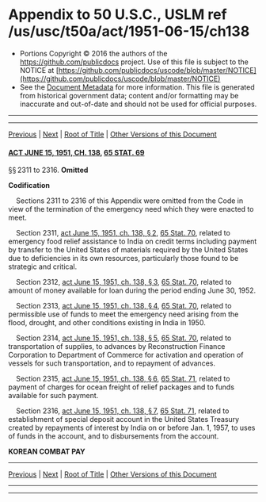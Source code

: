 ---
---

# Appendix to 50 U.S.C., USLM ref /us/usc/t50a/act/1951-06-15/ch138

* Portions Copyright © 2016 the authors of the https://github.com/publicdocs project.
  Use of this file is subject to the NOTICE at [https://github.com/publicdocs/uscode/blob/master/NOTICE](https://github.com/publicdocs/uscode/blob/master/NOTICE)
* See the [Document Metadata](././../../../../../..//README.md) for more information.
  This file is generated from historical government data; content and/or formatting may be inaccurate and out-of-date and should not be used for official purposes.

----------
----------

[Previous](./../../../../../..//us/usc/t50a/act/1951-01-12/ch1228/tV/m__us_usc_t50a_act_1951-01-12_ch1228_tV.md) | [Next](./../../../../../..//us/usc/t50a/act/1952-07-10/ch630/m__us_usc_t50a_act_1952-07-10_ch630.md) | [Root of Title](./../../../../../../) | [Other Versions of this Document](https://publicdocs.github.io/go/links?ns=uslm&ref=%2Fus%2Fusc%2Ft50a%2Fact%2F1951-06-15%2Fch138)

#### [ACT JUNE 15, 1951, CH. 138][/us/act/1951-06-15/ch138], [65 STAT. 69][/us/stat/65/69]

§§ 2311 to 2316. __Omitted__ 

 __Codification__ 

    Sections 2311 to 2316 of this Appendix were omitted from the Code in view of the termination of the emergency need which they were enacted to meet.

    Section 2311, [act June 15, 1951, ch. 138, § 2][/us/act/1951-06-15/ch138/s2], [65 Stat. 70][/us/stat/65/70], related to emergency food relief assistance to India on credit terms including payment by transfer to the United States of materials required by the United States due to deficiencies in its own resources, particularly those found to be strategic and critical.

    Section 2312, [act June 15, 1951, ch. 138, § 3][/us/act/1951-06-15/ch138/s3], [65 Stat. 70][/us/stat/65/70], related to amount of money available for loan during the period ending June 30, 1952.

    Section 2313, [act June 15, 1951, ch. 138, § 4][/us/act/1951-06-15/ch138/s4], [65 Stat. 70][/us/stat/65/70], related to permissible use of funds to meet the emergency need arising from the flood, drought, and other conditions existing in India in 1950.

    Section 2314, [act June 15, 1951, ch. 138, § 5][/us/act/1951-06-15/ch138/s5], [65 Stat. 70][/us/stat/65/70], related to transportation of supplies, to advances by Reconstruction Finance Corporation to Department of Commerce for activation and operation of vessels for such transportation, and to repayment of advances.

    Section 2315, [act June 15, 1951, ch. 138, § 6][/us/act/1951-06-15/ch138/s6], [65 Stat. 71][/us/stat/65/71], related to payment of charges for ocean freight of relief packages and to funds available for such payment.

    Section 2316, [act June 15, 1951, ch. 138, § 7][/us/act/1951-06-15/ch138/s7], [65 Stat. 71][/us/stat/65/71], related to establishment of special deposit account in the United States Treasury created by repayments of interest by India on or before Jan. 1, 1957, to uses of funds in the account, and to disbursements from the account.

 __KOREAN COMBAT PAY__ 

----------

[Previous](./../../../../../..//us/usc/t50a/act/1951-01-12/ch1228/tV/m__us_usc_t50a_act_1951-01-12_ch1228_tV.md) | [Next](./../../../../../..//us/usc/t50a/act/1952-07-10/ch630/m__us_usc_t50a_act_1952-07-10_ch630.md) | [Root of Title](./../../../../../../) | [Other Versions of this Document](https://publicdocs.github.io/go/links?ns=uslm&ref=%2Fus%2Fusc%2Ft50a%2Fact%2F1951-06-15%2Fch138)

----------
----------

[/us/act/1951-06-15/ch138]: https://publicdocs.github.io/go/links?ns=uslm&ref=%2Fus%2Fact%2F1951-06-15%2Fch138
[/us/stat/65/69]: https://publicdocs.github.io/go/links?ns=uslm&ref=%2Fus%2Fstat%2F65%2F69
[/us/act/1951-06-15/ch138/s2]: https://publicdocs.github.io/go/links?ns=uslm&ref=%2Fus%2Fact%2F1951-06-15%2Fch138%2Fs2
[/us/stat/65/70]: https://publicdocs.github.io/go/links?ns=uslm&ref=%2Fus%2Fstat%2F65%2F70
[/us/act/1951-06-15/ch138/s3]: https://publicdocs.github.io/go/links?ns=uslm&ref=%2Fus%2Fact%2F1951-06-15%2Fch138%2Fs3
[/us/stat/65/70]: https://publicdocs.github.io/go/links?ns=uslm&ref=%2Fus%2Fstat%2F65%2F70
[/us/act/1951-06-15/ch138/s4]: https://publicdocs.github.io/go/links?ns=uslm&ref=%2Fus%2Fact%2F1951-06-15%2Fch138%2Fs4
[/us/stat/65/70]: https://publicdocs.github.io/go/links?ns=uslm&ref=%2Fus%2Fstat%2F65%2F70
[/us/act/1951-06-15/ch138/s5]: https://publicdocs.github.io/go/links?ns=uslm&ref=%2Fus%2Fact%2F1951-06-15%2Fch138%2Fs5
[/us/stat/65/70]: https://publicdocs.github.io/go/links?ns=uslm&ref=%2Fus%2Fstat%2F65%2F70
[/us/act/1951-06-15/ch138/s6]: https://publicdocs.github.io/go/links?ns=uslm&ref=%2Fus%2Fact%2F1951-06-15%2Fch138%2Fs6
[/us/stat/65/71]: https://publicdocs.github.io/go/links?ns=uslm&ref=%2Fus%2Fstat%2F65%2F71
[/us/act/1951-06-15/ch138/s7]: https://publicdocs.github.io/go/links?ns=uslm&ref=%2Fus%2Fact%2F1951-06-15%2Fch138%2Fs7
[/us/stat/65/71]: https://publicdocs.github.io/go/links?ns=uslm&ref=%2Fus%2Fstat%2F65%2F71



